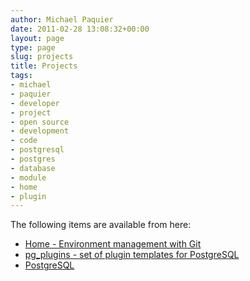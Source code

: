 ```yaml
---
author: Michael Paquier
date: 2011-02-28 13:08:32+00:00
layout: page
type: page
slug: projects
title: Projects
tags:
- michael
- paquier
- developer
- project
- open source
- development
- code
- postgresql
- postgres
- database
- module
- home
- plugin
---
```

The following items are available from here:

  * [Home - Environment management with Git](/projects/home/)
  * [pg_plugins - set of plugin templates for PostgreSQL](https://github.com/michaelpq/pg_plugins)
  * [PostgreSQL](/projects/postgres/)
